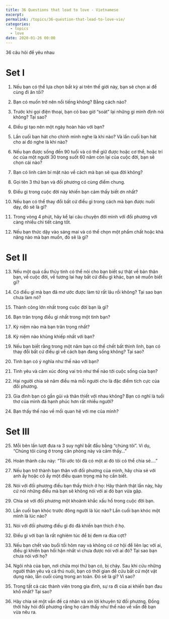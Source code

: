 ```yaml
---
title: 36 Questions that lead to love - Vietnamese
excerpt: 
permalink: /topics/36-question-that-lead-to-love-vie/
categories:
  - topics
  - love
date: 2020-01-26 00:00
---
```


36 câu hỏi để yêu nhau

# Set I

1. Nếu bạn có thể lựa chọn bất kỳ ai trên thế giới này, bạn sẽ chọn ai để cùng đi ăn tối?

2. Bạn có muốn trở nên nổi tiếng không? Bằng cách nào?

3. Trước khi gọi điện thoại, bạn có bao giờ “soát” lại những gì mình định nói không? Tại sao?

4. Điều gì tạo nên một ngày hoàn hảo với bạn?

5. Lần cuối bạn hát cho chính mình nghe là khi nào? Và lần cuối bạn hát cho ai đó nghe là khi nào?

6. Nếu bạn được sống đến 90 tuổi và có thể giữ được hoặc cơ thể, hoặc trí óc của một người 30 trong suốt 60 năm còn lại của cuộc đời, bạn sẽ chọn cái nào?

7. Bạn có linh cảm bí mật nào về cách mà bạn sẽ qua đời không? 

8. Gọi tên 3 thứ bạn và đối phương có cùng điểm chung.

9. Điều gì trong cuộc đời này khiến bạn cảm thấy biết ơn nhất?

10. Nếu bạn có thể thay đổi bất cứ điều gì trong cách mà bạn được nuôi dạy, đó sẽ là gì?

11. Trong vòng 4 phút, hãy kể lại câu chuyện đời mình với đối phương với càng nhiều chi tiết càng tốt.

12. Nếu bạn thức dậy vào sáng mai và có thể chọn một phẩm chất hoặc khả năng nào mà bạn muốn, đó sẽ là gì?

# Set II

13. Nếu một quả cầu thủy tinh có thể nói cho bạn biết sự thật về bản thân bạn, về cuộc đời, về tương lai hay bất cứ điều gì khác, bạn sẽ muốn biết gì?

14. Có điều gì mà bạn đã mơ ước được làm từ rất lâu rồi không? Tại sao bạn chưa làm nó?

15. Thành công lớn nhất trong cuộc đời bạn là gì?

16. Bạn trân trọng điều gì nhất trong một tình bạn?

17. Kỷ niệm nào mà bạn trân trọng nhất?

18. Kỷ niệm nào khủng khiếp nhất với bạn?

19. Nếu bạn biết rằng trong một năm bạn có thể chết bất thình lình, bạn có thay đổi bất cứ điều gì về cách bạn đang sống không? Tại sao?

20. Tình bạn có ý nghĩa như thế nào với bạn?

21. Tình yêu và cảm xúc đóng vai trò như thế nào tới cuộc sống của bạn?

22. Hai người chia sẻ năm điều mà mỗi người cho là đặc điểm tích cực của đối phương.

23. Gia đình bạn có gần gũi và thân thiết với nhau không? Bạn có nghĩ là tuổi thơ của mình đã hạnh phúc hơn rất nhiều người?

24. Bạn thấy thế nào về mối quan hệ với mẹ của mình?

# Set III

25. Mỗi bên lần lượt đưa ra 3 suy nghĩ bắt đầu bằng “chúng tôi”. Ví dụ, “Chúng tôi cùng ở trong căn phòng này và cảm thấy…”

26. Hoàn thành câu này: “Tôi ước tôi đã có một ai đó tôi có thể chia sẻ….” 

27. Nếu bạn trở thành bạn thân với đối phương của mình, hãy chia sẻ với anh ấy hoặc cô ấy một điều quan trọng mà họ cần biết.

28. Nói với đối phương điều bạn thấy thích ở họ: Hãy thành thật lần này, hãy cứ nói những điều mà bạn sẽ không nói với ai đó bạn vừa gặp.

29. Chia sẻ với đối phương một khoảnh khắc xấu hổ trong cuộc đời bạn.

30. Lần cuối bạn khóc trước đông người là lúc nào? Lần cuối bạn khóc một mình là lúc nào?

31. Nói với đối phương điều gì đó đã khiến bạn thích ở họ.

32. Điều gì với bạn là rất nghiêm túc để bị đem ra đùa cợt?

33. Nếu bạn chết vào buổi tối hôm nay và không có cơ hội để liên lạc với ai, điều gì khiến bạn hối hận nhất vì chưa được nói với ai đó? Tại sao bạn chưa nói với họ?

34. Ngôi nhà của bạn, nơi chứa mọi thứ bạn có, bị cháy. Sau khi cứu những người thân yêu và cả thú nuôi, bạn có thời gian để cứu bất cứ một vật dụng nào, lần cuối cùng trong an toàn. Đó sẽ là gì? Vì sao?

35. Trong tất cả các thành viên trong gia đình, sự ra đi của ai khiến bạn đau khổ nhất? Tại sao?

36. Hãy chia sẻ một vấn đề cá nhân và xin lời khuyên từ đối phương. Đồng thời hãy hỏi đối phương rằng họ cảm thấy như thế nào về vấn đề bạn vừa nêu ra.  
